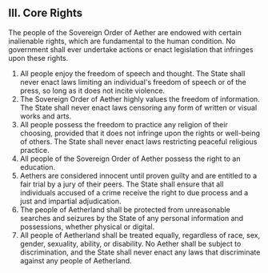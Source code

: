 ## III. Core Rights
The people of the Sovereign Order of Aether are endowed with certain inalienable rights, which are fundamental to the human condition. No government shall ever undertake actions or enact legislation that infringes upon these rights.

 1. All people enjoy the freedom of speech and thought. The State shall never enact laws limiting an individual's freedom of speech or of the press, so long as it does not incite violence.
 2. The Sovereign Order of Aether highly values the freedom of information. The State shall never enact laws censoring any form of written or visual works and arts.
 3. All people possess the freedom to practice any religion of their choosing, provided that it does not infringe upon the rights or well-being of others. The State shall never enact laws restricting peaceful religious practice.
 4. All people of the Sovereign Order of Aether possess the right to an education.
 5. Aethers are considered innocent until proven guilty and are entitled to a fair trial by a jury of their peers. The State shall ensure that all individuals accused of a crime receive the right to due process and a just and impartial adjudication.
 6. The people of Aetherland shall be protected from unreasonable searches and seizures by the State of any personal information and possessions, whether physical or digital.
 7. All people of Aetherland shall be treated equally, regardless of race, sex, gender, sexuality, ability, or disability. No Aether shall be subject to discrimination, and the State shall never enact any laws that discriminate against any people of Aetherland.